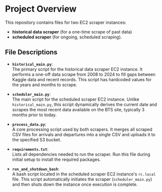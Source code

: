 # Project Overview

This repository contains files for two EC2 scraper instances:
- **historical data scraper** (for a one-time scrape of past data)
- **scheduled scraper** (for ongoing, scheduled scraping).

## File Descriptions

- **`historical_main.py`**:  
  The primary script for the historical data scraper EC2 instance. It performs a one-off data scrape from 2008 to 2024 to fill gaps between Kaggle data and recent records. This script has hardcoded values for the years and months to scrape.

- **`scheduler_main.py`**:  
  The main script for the scheduled scraper EC2 instance. Unlike `historical_main.py`, this script dynamically derives the current date and scrapes the most recent data available on the BTS site, typically 3 months prior to today.

- **`process_data.py`**:  
  A core processing script used by both scrapers. It merges all scraped CSV files for arrivals and departures into a single CSV and uploads it to the specified S3 bucket.

- **`requirements.txt`**:  
  Lists all dependencies needed to run the scraper. Run this file during initial setup to install the required packages.

- **`run_and_shutdown_bash`**:  
  A bash script located in the scheduled scraper EC2 instance's `rc.local` file. This script automatically initiates the scraper (`scheduler_main.py`) and then shuts down the instance once execution is complete.
